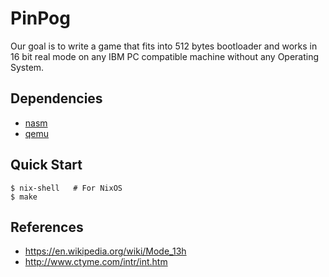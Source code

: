 # PinPog

Our goal is to write a game that fits into 512 bytes bootloader and
works in 16 bit real mode on any IBM PC compatible machine without any
Operating System.

## Dependencies

- [nasm]
- [qemu]

## Quick Start

```console
$ nix-shell   # For NixOS
$ make
```

<!-- TODO(#15): game controls are not documented -->

## References

- https://en.wikipedia.org/wiki/Mode_13h
- http://www.ctyme.com/intr/int.htm

[nasm]: https://www.nasm.us/
[qemu]: https://www.qemu.org/
